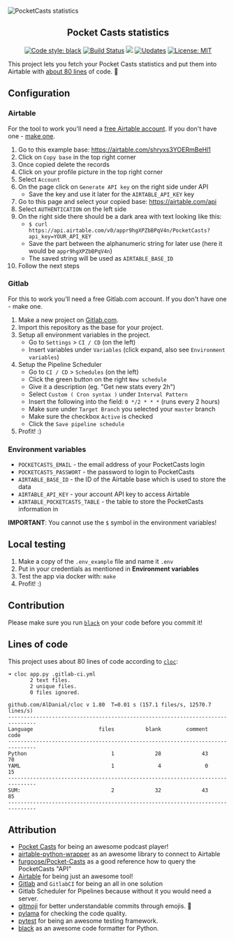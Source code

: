 ![PocketCasts statistics](https://raw.github.com/niklas-heer/pocketcasts-stats/master/.github/img/screenshot_01.png "Airtable Dashboard")
<h2 align="center">Pocket Casts statistics</h2>

<p align="center">
    <a href="https://github.com/ambv/black"><img alt="Code style: black" src="https://img.shields.io/badge/code%20style-black-000000.svg"></a>
    <a href="https://travis-ci.org/niklas-heer/pocketcasts-stats"><img alt="Build Status" src="https://travis-ci.org/niklas-heer/pocketcasts-stats.svg?branch=master"></a>
    <a href="https://codecov.io/gh/niklas-heer/pocketcasts-stats"><img src="https://codecov.io/gh/niklas-heer/pocketcasts-stats/branch/master/graph/badge.svg" /></a>
    <a href="https://pyup.io/repos/github/niklas-heer/pocketcasts-stats/"><img src="https://pyup.io/repos/github/niklas-heer/pocketcasts-stats/shield.svg" alt="Updates" /></a>
    <a href="https://opensource.org/licenses/MIT"><img src="https://img.shields.io/badge/License-MIT-yellow.svg" alt="License: MIT" /></a>
</p>

This project lets you fetch your Pocket Casts statistics and put them into Airtable with [about 80 lines](#lines-of-code) of code. :tada:

## Configuration

### Airtable

For the tool to work you'll need a [free Airtable account](https://airtable.com/invite/r/V2q23fXk). If you don't have one - [make one](https://airtable.com/invite/r/V2q23fXk).

1. Go to this example base: https://airtable.com/shryxs3YOERmBeHl1
2. Click on `Copy base` in the top right corner
3. Once copied delete the records
4. Click on your profile picture in the top right corner
5. Select `Account`
6. On the page click on `Generate API key` on the right side under API
    * Save the key and use it later for the `AIRTABLE_API_KEY` key
7. Go to this page and select your copied base: https://airtable.com/api
8. Select `AUTHENTICATION` on the left side
9. On the right side there should be a dark area with text looking like this:
    * `$ curl https://api.airtable.com/v0/appr9hgXPZbBPqV4n/PocketCasts?api_key=YOUR_API_KEY`
    * Save the part between the alphanumeric string for later use (here it would be `appr9hgXPZbBPqV4n`)
    * The saved string will be used as `AIRTABLE_BASE_ID`
10. Follow the next steps

### Gitlab

For this to work you'll need a free Gitlab.com account. If you don't have one - make one.

1. Make a new project on [Gitlab.com](https://gitlab.com).
2. Import this repository as the base for your project.
3. Setup all environment variables in the project.
    * Go to `Settings` > `CI / CD` (on the left)
    * Insert variables under `Variables` (click expand, also see `Environment variables`)
4. Setup the Pipeline Scheduler
    * Go to `CI / CD` > `Schedules` (on the left)
    * Click the green button on the right `New schedule`
    * Give it a description (eg. "Get new stats every 2h")
    * Select `Custom ( Cron syntax )` under `Interval Pattern`
    * Insert the following into the field: `0 */2 * * *` (runs every 2 hours)
    * Make sure under `Target Branch` you selected your `master` branch
    * Make sure the checkbox `Active` is checked
    * Click the `Save pipeline schedule`
5. Profit! :)

### Environment variables

* `POCKETCASTS_EMAIL` - the email address of your PocketCasts login
* `POCKETCASTS_PASSWORT` - the password to login to PocketCasts
* `AIRTABLE_BASE_ID` - the ID of the Airtable base which is used to store the data
* `AIRTABLE_API_KEY` - your account API key to access Airtable
* `AIRTABLE_POCKETCASTS_TABLE` - the table to store the PocketCasts information in

__IMPORTANT__: You cannot use the `$` symbol in the environment variables!

## Local testing

1. Make a copy of the `.env_example` file and name it `.env`
2. Put in your credentials as mentioned in __Environment variables__
3. Test the app via docker with: `make`
4. Profit! :)

## Contribution

Please make sure you run [`black`](https://github.com/ambv/black) on your code before you commit it!

## Lines of code

This project uses about 80 lines of code according to [`cloc`](https://github.com/AlDanial/cloc):

```
➜ cloc app.py .gitlab-ci.yml
       2 text files.
       2 unique files.
       0 files ignored.

github.com/AlDanial/cloc v 1.80  T=0.01 s (157.1 files/s, 12570.7 lines/s)
-------------------------------------------------------------------------------
Language                     files          blank        comment           code
-------------------------------------------------------------------------------
Python                           1             28             43             70
YAML                             1              4              0             15
-------------------------------------------------------------------------------
SUM:                             2             32             43             85
-------------------------------------------------------------------------------
```

## Attribution

* [Pocket Casts](https://www.pocketcasts.com/) for being an awesome podcast player!
* [airtable-python-wrapper](https://github.com/gtalarico/airtable-python-wrapper) as an awesome library to connect to Airtable
* [furgoose/Pocket-Casts](https://github.com/furgoose/Pocket-Casts) as a good reference how to query the PocketCasts "API"
* [Airtable](https://airtable.com/invite/r/V2q23fXk) for being just an awesome tool!
* [Gitlab](https://gitlab.com) and `GitlabCI` for being an all in one solution
* Gitlab Scheduler for Pipelines because without it you would need a server.
* [gitmoji](https://gitmoji.carloscuesta.me/) for better understandable commits through emojis. :tada:
* [pylama](https://github.com/klen/pylama) for checking the code quality.
* [pytest](https://github.com/pytest-dev/pytest) for being an awesome testing framework.
* [black](https://github.com/ambv/black) as an awesome code formatter for Python.
